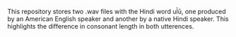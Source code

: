 This repository stores two .wav files with the Hindi word ul̄ū, one produced by an American English speaker and another by a native Hindi speaker. This highlights the difference in consonant length in both utterences.
